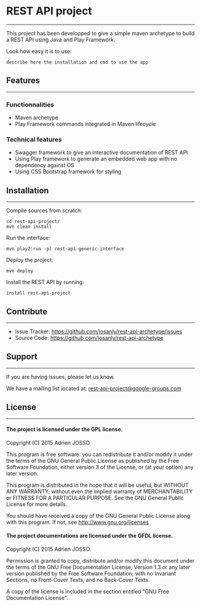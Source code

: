 # REST API project
---------------------------------------

This project has been developped to give a simple maven archetype to build a REST API using Java and Play Framework.

Look how easy it is to use:

    describe here the installation and cmd to use the app

## Features
--------

### Functionnalities
- Maven archetype
- Play Framework commands integrated in Maven lifecycle


### Technical features
- Swagger framework to give an interactive documentation of REST API
- Using Play framework to generate an embedded web app with no dependency against OS
- Using CSS Bootstrap framework for styling

## Installation
------------

Compile sources from scratch:

    cd rest-api-project/
    mvn clean install 

Run the interface:

    mvn play2:run -pl rest-api-generic-interface

Deploy the project:

    mvn deploy

Install the REST API by running:

    install rest-api-project

## Contribute
----------

- Issue Tracker: https://github.com/josanly/rest-api-archetype/issues
- Source Code: https://github.com/josanly/rest-api-archetype

## Support
-------

If you are having issues, please let us know.

We have a mailing list located at: rest-api-project@google-groups.com

## License
-------

#### The project is licensed under the GPL license.

Copyright (C) 2015 Adrien JOSSO

This program is free software: you can redistribute it and/or modify
it under the terms of the GNU General Public License as published by
the Free Software Foundation, either version 3 of the License, or
(at your option) any later version.

This program is distributed in the hope that it will be useful,
but WITHOUT ANY WARRANTY; without even the implied warranty of
MERCHANTABILITY or FITNESS FOR A PARTICULAR PURPOSE.  See the
GNU General Public License for more details.

You should have received a copy of the GNU General Public License
along with this program.  If not, see http://www.gnu.org/licenses

#### The project documentations are licensed under the GFDL license.

Copyright (C)  2015  Adrien JOSSO.

Permission is granted to copy, distribute and/or modify this document
under the terms of the GNU Free Documentation License, Version 1.3
or any later version published by the Free Software Foundation;
with no Invariant Sections, no Front-Cover Texts, and no Back-Cover Texts.

A copy of the license is included in the section entitled "GNU
Free Documentation License".
